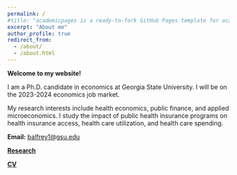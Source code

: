 ```yaml
---
permalink: /
#title: "academicpages is a ready-to-fork GitHub Pages template for academic personal websites"
excerpt: "About me"
author_profile: true
redirect_from: 
  - /about/
  - /about.html
---
```


**Welcome to my website!**

I am a Ph.D. candidate in economics at Georgia State University.  I will be on the 2023-2024 economics job market.

My research interests include health economics, public finance, and applied microeconomics.  I study the impact of public health insurance programs on health insurance access, health care utilization, and health care spending. 

**Email:** [balfrey1@gsu.edu](mailto:balfrey1@gsu.edu)

[**Research**](https://brettalfrey.github.io/research/)

[**CV**](../files/alfrey_cv.pdf)
